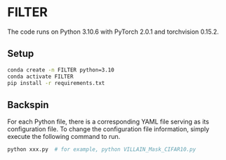 # FILTER
The code runs on Python 3.10.6 with PyTorch 2.0.1 and torchvision 0.15.2.
## Setup

```bash
conda create -n FILTER python=3.10
conda activate FILTER
pip install -r requirements.txt
```

## Backspin
For each Python file, there is a corresponding YAML file serving as its configuration file. To change the configuration file information, simply execute the following command to run.

```bash
python xxx.py  # for example, python VILLAIN_Mask_CIFAR10.py
```